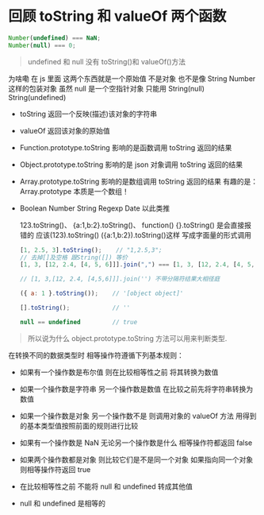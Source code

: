 # 回顾 toString 和 valueOf 两个函数

```js
Number(undefined) === NaN;
Number(null) === 0;
```

> undefined 和 null 没有 toString()和 valueOf()方法

为啥嘞 在 js 里面 这两个东西就是一个原始值 不是对象 也不是像 String Number 这样的包装对象 虽然 null 是一个空指针对象
只能用 String(null) String(undefined)

- toString 返回一个反映(描述)该对象的字符串

- valueOf 返回该对象的原始值

- Function.prototype.toString 影响的是函数调用 toString 返回的结果

- Object.prototype.toString 影响的是 json 对象调用 toString 返回的结果

- Array.prototype.toString 影响的是数组调用 toString 返回的结果 有趣的是：Array.prototype 本质是一个数组！

- Boolean Number String Regexp Date 以此类推

  123.toString()、 {a:1,b:2}.toString()、 function() {}.toString() 是会直接报错的
  应该(123).toString() ({a:1,b:2}).toString()这样 写成字面量的形式调用

  ```js
  [1, 2.5, 3].toString();    // "1,2.5,3";
  // 去掉[]及空格 跟String([]) 等价
  [1, 3, [12, 2.4, [4, 5, 6]]].join(",") === [1, 3, [12, 2.4, [4, 5, 6]]].toString();

  // [1, 3,[12, 2.4, [4,5,6]]].join('') 不带分隔符结果大相径庭

  ({ a: 1 }.toString());    // '[object object]'

  [].toString();            // ''

  null == undefined         // true
  ```

>所以说为什么 object.prototype.toString 方法可以用来判断类型.

在转换不同的数据类型时 相等操作符遵循下列基本规则：

- 如果有一个操作数是布尔值 则在比较相等性之前 将其转换为数值

- 如果一个操作数是字符串 另一个操作数是数值 在比较之前先将字符串转换为数值

- 如果一个操作数是对象 另一个操作数不是 则调用对象的 valueOf 方法 用得到的基本类型值按照前面的规则进行比较

- 如果有一个操作数是 NaN 无论另一个操作数是什么 相等操作符都返回 false

- 如果两个操作数都是对象 则比较它们是不是同一个对象 如果指向同一个对象 则相等操作符返回 true

- 在比较相等性之前 不能将 null 和 undefined 转成其他值

- null 和 undefined 是相等的
